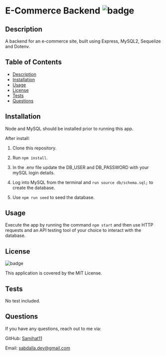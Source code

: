 # E-Commerce Backend ![badge](https://img.shields.io/badge/MIT-license-blue)

## Description

A backend for an e-commerce site, built using Express, MySQL2, Sequelize and Dotenv.

## Table of Contents

- [Description](#description)
- [Installation](#installation)
- [Usage](#usage)
- [License](#license)
- [Tests](#tests)
- [Questions](#questions)

## Installation

Node and MySQL should be installed prior to running this app.

After install:

1. Clone this repository.

2. Run `npm install`.

3. In the .env file update the DB_USER and DB_PASSWORD with your mySQL login details.

4. Log into MySQL from the terminal and `run source db/schema.sql;` to create the database.

5. Use `npm run seed` to seed the database.

## Usage

Execute the app by running the command `npm start` and then use HTTP requests and an API testing tool of your choice to interact with the database.

## License

![badge](https://img.shields.io/badge/MIT-license-blue)

This application is covered by the MIT License.

## Tests

No test included.

## Questions

If you have any questions, reach out to me via:

GitHub: [Samihat11](https://github.com/Samihat11)

Email: [sabdalla.dev@gmail.com](mailto:sabdalla.dev@gmail.com)

